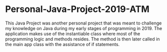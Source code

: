 # Personal-Java-Project-2019-ATM
This Java Project was another personal project that was meant to challenge my knowledge on Java during my early stages of programming in 2019. The application makes use of the instantiable class where most of the programming logic and methods resides. The method is then later called in the main app class with the assistance of if statements.
